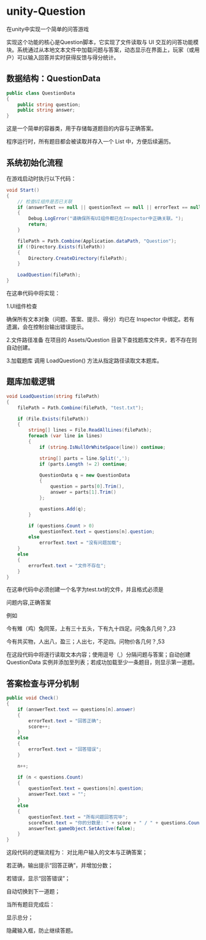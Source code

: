 # unity-Question
在unity中实现一个简单的问答游戏

实现这个功能的核心是Question脚本，它实现了文件读取与 UI 交互的问答功能模块。系统通过从本地文本文件中加载问题与答案，动态显示在界面上，玩家（或用户）可以输入回答并实时获得反馈与得分统计。

## 数据结构：QuestionData
```csharp
public class QuestionData
{
    public string question;
    public string answer;
}
```
这是一个简单的容器类，用于存储每道题目的内容与正确答案。

程序运行时，所有题目都会被读取并存入一个 List<QuestionData> 中，方便后续遍历。

## 系统初始化流程
在游戏启动时执行以下代码：
```csharp
void Start()
{
    // 检查UI组件是否已关联
    if (answerText == null || questionText == null || errorText == null || scoreText == null)
    {
        Debug.LogError("请确保所有UI组件都已在Inspector中正确关联。");
        return;
    }

    filePath = Path.Combine(Application.dataPath, "Question");
    if (!Directory.Exists(filePath))
    {
        Directory.CreateDirectory(filePath);
    }

    LoadQuestion(filePath);
}
```
在这串代码中将实现：

1.UI组件检查

确保所有文本对象（问题、答案、提示、得分）均已在 Inspector 中绑定。若有遗漏，会在控制台输出错误提示。

2.文件路径准备
在项目的 Assets/Question 目录下查找题库文件夹，若不存在则自动创建。

3.加载题库
调用 LoadQuestion() 方法从指定路径读取文本题库。

## 题库加载逻辑
```csharp
void LoadQuestion(string filePath)
{
    filePath = Path.Combine(filePath, "test.txt");

    if (File.Exists(filePath))
    {
        string[] lines = File.ReadAllLines(filePath);
        foreach (var line in lines)
        {
            if (string.IsNullOrWhiteSpace(line)) continue;

            string[] parts = line.Split(',');
            if (parts.Length != 2) continue;

            QuestionData q = new QuestionData
            {
                question = parts[0].Trim(),
                answer = parts[1].Trim()
            };

            questions.Add(q);
        }

        if (questions.Count > 0)
            questionText.text = questions[n].question;
        else
            errorText.text = "没有问题加载";
    }
    else
    {
        errorText.text = "文件不存在";
    }
}
```
在这串代码中必须创建一个名字为test.txt的文件，并且格式必须是

问题内容,正确答案

例如

今有雉（鸡）兔同笼，上有三十五头，下有九十四足。问兔各几何？,23

今有共买物，人出八，盈三；人出七，不足四。问物价各几何？,53

在这段代码中将逐行读取文本内容；使用逗号（,）分隔问题与答案；自动创建 QuestionData 实例并添加至列表；若成功加载至少一条题目，则显示第一道题。

## 答案检查与评分机制
```csharp
public void Check()
{
    if (answerText.text == questions[n].answer)
    {
        errorText.text = "回答正确";
        score++;
    }
    else
    {
        errorText.text = "回答错误";
    }

    n++;

    if (n < questions.Count)
    {
        questionText.text = questions[n].question;
        answerText.text = "";
    }
    else
    {
        questionText.text = "所有问题回答完毕";
        scoreText.text = "你的分数是: " + score + " / " + questions.Count;
        answerText.gameObject.SetActive(false);
    }
}
```
这段代码的逻辑流程为：
对比用户输入的文本与正确答案；

若正确，输出提示“回答正确”，并增加分数；

若错误，显示“回答错误”；

自动切换到下一道题；

当所有题目完成后：

显示总分；

隐藏输入框，防止继续答题。